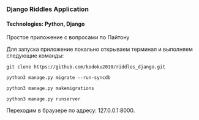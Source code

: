 ### Django Riddles Application
#### Technologies: Python, Django
Простое приложение с вопросами по Пайтону

Для запуска приложение локально открываем терминал и выполняем следующие команды:

`git clone https://github.com/kodoku2010/riddles_django.git`

`python3 manage.py migrate --run-syncdb`

`python3 manage.py makemigrations`

`python3 manage.py runserver`

Переходим в браузере по адресу: 127.0.0.1:8000.